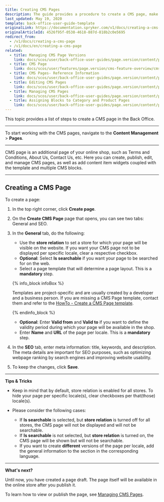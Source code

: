 ```yaml
---
title: Creating CMS Pages
description: The guide provides a procedure to create a CMS page, make it searchable per store in the Back Office.
last_updated: May 19, 2020
template: back-office-user-guide-template
originalLink: https://documentation.spryker.com/v1/docs/creating-a-cms-page
originalArticleId: 4526f95f-0538-4618-887d-818b2c0e5695
redirect_from:
  - /v1/docs/creating-a-cms-page
  - /v1/docs/en/creating-a-cms-page
related:
  - title: Managing CMS Page Versions
    link: docs/scos/user/back-office-user-guides/page.version/content/pages/ managing-cms-page-versions.html
  - title: CMS Page
    link: docs/scos/user/features/page.version/cms-feature-overview/cms-pages-overview.html
  - title: CMS Pages- Reference Information
    link: docs/scos/user/back-office-user-guides/page.version/content/pages/references/cms-pages-reference-information.html
  - title: Editing CMS Pages
    link: docs/scos/user/back-office-user-guides/page.version/content/pages/editing-cms-pages.html
  - title: Managing CMS Pages
    link: docs/scos/user/back-office-user-guides/page.version/content/pages/managing-cms-pages.html
  - title: Assigning Blocks to Category and Product Pages
    link: docs/scos/user/back-office-user-guides/page.version/content/pages/assigning-blocks-to-category-and-product-pages.html
---
```


This topic provides a list of steps to create a CMS page in the Back Office.
***

To start working with the CMS pages, navigate to the **Content Management** > **Pages**.
***

CMS page is an additional page of your online shop, such as Terms and Conditions, About Us, Contact Us, etc. Here you can create, publish, edit, and manage CMS pages, as well as add content item widgets coupled with the template and multiple CMS blocks.
***

## Creating a CMS Page

To create a page:
1. In the top right corner, click **Create page**.
2. On the **Create CMS Page** page that opens, you can see two tabs: General and SEO.
3. In the **General** tab, do the following:
   * Use the **store relation** to set a store for which your page will be visible on the website. If you want your CMS page not to be displayed per specific locale, clear a respective checkbox.
   * **Optional**: Select **Is searchable** if you want your page to be searched for on the web.
   * Select a page template that will determine a page layout. This is a **mandatory** step.
  
    {% info_block infoBox %}

    Templates are project-specific and are usually created by a developer and a business person. If you are missing a CMS Page template, contact them and refer to the [HowTo - Create a CMS Page template](/docs/scos/dev/tutorials/201811.0/howtos/feature-howtos/cms/howto-create-cms-templates.html#adding-a-template-for-a-cms-page).
  
    {% endinfo_block %}

   * **Optional**: Enter **Valid from** and **Valid to** if you want to define the validity period during which your page will be available in the shop.
   * Enter **Name** and **URL** of the page per locale. This is a **mandatory** step.

4. In the **SEO** tab, enter meta information: title, keywords, and description. The meta details are important for SEO purposes, such as optimizing webpage ranking by search engines and improving website usability.
5. To keep the changes, click **Save**.
***

**Tips & Tricks**

* Keep in mind that by default, store relation is enabled for all stores. To hide your page per specific locale(s), clear checkboxes per that(those) locale(s).

* Please consider the following cases:
  * If **Is searchable** is selected, but **store relation** is turned off for all stores, the CMS page will not be displayed and will not be searchable.
  * If **Is searchable** is not selected, but **store relation** is turned on, the CMS page will be shown but will not be searchable.
  * If you want to create **different** versions of the page per locale, add the general information to the section in the corresponding language.

***

**What's next?**

Until now, you have created a page draft. The page itself will be available in the online store after you publish it.

To learn how to view or publish the page, see [Managing CMS Pages](/docs/scos/user/back-office-user-guides/{{page.version}}/content/pages/managing-cms-pages.html).
